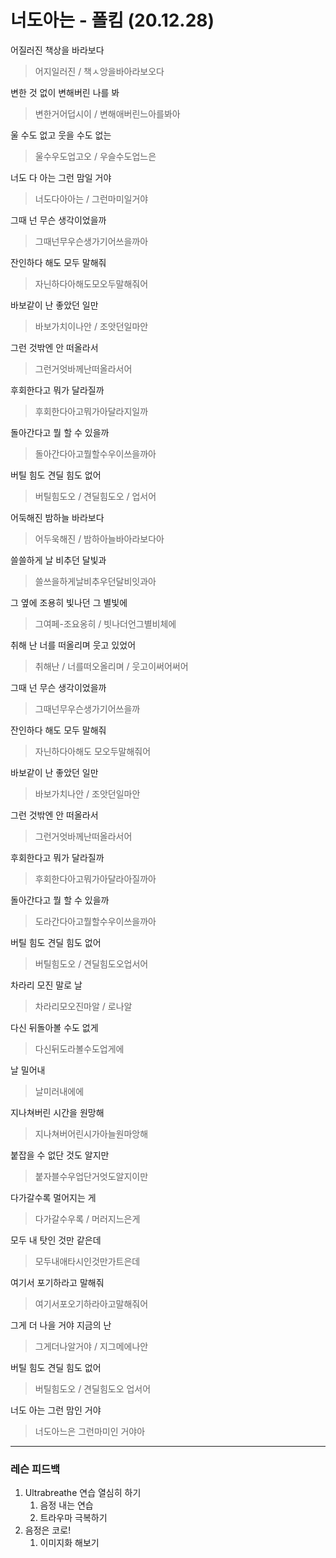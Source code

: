 # 너도아는 - 폴킴 (20.12.28)

어질러진 책상을 바라보다

> 어지일러진 / 책ㅅ앙을바아라보오다

변한 것 없이 변해버린 나를 봐

> 변한거어덥시이 / 변해애버린느아를봐아

울 수도 없고 웃을 수도 없는

> 울수우도업고오 / 우슬수도업느은

너도 다 아는 그런 맘일 거야

> 너도다아아는 / 그런마미일거야

그때 넌 무슨 생각이었을까

> 그때넌무우슨생가기어쓰을까아

잔인하다 해도 모두 말해줘

> 자닌하다아해도모오두말해줘어

바보같이 난 좋았던 일만

> 바보가치이나안  / 조앗던일마안

그런 것밖엔 안 떠올라서

> 그런거엇바께난떠올라서어

후회한다고 뭐가 달라질까

> 후회한다아고뭐가아달라지일까

돌아간다고 뭘 할 수 있을까

> 돌아간다아고뭘할수우이쓰을까아

버틸 힘도 견딜 힘도 없어

> 버틸힘도오 / 견딜힘도오 / 업서어

어둑해진 밤하늘 바라보다

> 어두욱해진 / 밤하아늘바아라보다아

쓸쓸하게 날 비추던 달빛과

> 쓸쓰을하게날비추우던달비잇과아

그 옆에 조용히 빛나던 그 별빛에

> 그여페-조요옹히 / 빗나더언그별비체에

취해 난 너를 떠올리며 웃고 있었어

> 취해난 / 너를떠오올리며 / 웃고이써어써어

그때 넌 무슨 생각이었을까

> 그때넌무우슨생가기어쓰을까

잔인하다 해도 모두 말해줘

> 자닌하다아해도 모오두말해줘어

바보같이 난 좋았던 일만

> 바보가치나안 / 조앗던일마안

그런 것밖엔 안 떠올라서

> 그런거엇바께난떠올라서어

후회한다고 뭐가 달라질까

> 후회한다아고뭐가아달라아질까아

돌아간다고 뭘 할 수 있을까

> 도라간다아고뭘할수우이쓰을까아

버틸 힘도 견딜 힘도 없어

> 버틸힘도오 / 견딜힘도오업서어

차라리 모진 말로 날

> 차라리모오진마알 / 로나알

다신 뒤돌아볼 수도 없게

> 다신뒤도라볼수도업게에

날 밀어내

> 날미러내에에

지나쳐버린 시간을 원망해

> 지나쳐버어린시가아늘원마앙해

붙잡을 수 없단 것도 알지만

> 붙자블수우업단거엇도알지이만

다가갈수록 멀어지는 게

> 다가갈수우록 / 머러지느은게

모두 내 탓인 것만 같은데

> 모두내애타시인것만가트은데

여기서 포기하라고 말해줘

> 여기서포오기하라아고말해줘어

그게 더 나을 거야 지금의 난

> 그게더나알거야 / 지그메에나안

버틸 힘도 견딜 힘도 없어

> 버틸힘도오 / 견딜힘도오 업서어

너도 아는 그런 맘인 거야

> 너도아느은 그런마미인 거야아



---

### 레슨 피드백

1. Ultrabreathe 연습 열심히 하기
   1. 음정 내는 연습
   2. 트라우마 극복하기
2. 음정은 코로!
   1. 이미지화 해보기